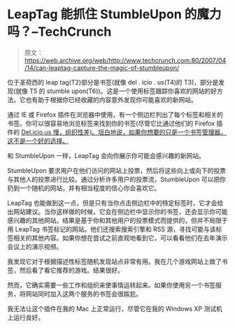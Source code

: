 # LeapTag 能抓住 StumbleUpon 的魔力吗？–TechCrunch

> 原文：<https://web.archive.org/web/http://www.techcrunch.com:80/2007/04/14/can-leaptag-capture-the-magic-of-stumbleupon/>

位于圣荷西的 leap tag(T2)部分是书签(就像 del . icio . us(T4)的 T3)，部分是发现(就像 T5 的 stumble upon(T6))。这是一个使用标签跟踪你喜欢的网站的好方法，它也有助于根据你已经收藏的内容意外发现你可能喜欢的新网站。

通过 IE 或 Firefox 插件在浏览器中使用，有一个侧边栏列出了每个标签和相关的书签。你可以很容易地浏览标签来找到你的书签(尽管它比通过他们的 Firefox 插件的 [Del.icio.us 慢，组织性差)。坦白地说，如果你想要的只是一个书签管理器，这不是一个好的选择。](https://web.archive.org/web/20220119222319/http://www.beta.techcrunch.com/2007/04/05/if-you-dont-use-delicious-you-will-now/)

和 StumbleUpon 一样，LeapTag 会向你展示你可能会感兴趣的新网站。

StumbleUpon 要求用户在他们访问的网站上投票，然后将这些向上或向下的投票与其他人的投票进行比较。通过分析许多用户的投票流，StumbleUpon 可以把你扔到一个随机的网站，并有相当程度的信心你会喜欢它。

LeapTag 也能做到这一点，但是只有当你点击侧边栏中的特定标签时，它才会给出网站建议。当你这样做的时候，它会在侧边栏中显示你的书签，还会显示你可能感兴趣的其他网站。结果是基于你和其他用户的投票模式而提供的，但并不局限于用 LeapTag 书签标记的网站。他们还搜索搜索引擎和 RSS 源，寻找可能与该标签相关的其他内容。如果你想在尝试之前直观地看到它，可以看看他们在去年演示会议上的演示视频。

我发现它对于根据描述性标签随机发现站点非常有用。我在几个游戏网站上做了书签，然后看了看它推荐的游戏。结果很好。

然而，它确实需要一些工作和组织来使事情运转起来。如果你使用另一个书签服务，将网站同时加入这两个服务的书签会很尴尬。

我无法让这个插件在我的 Mac 上正常运行，尽管它在我的 Windows XP 测试机上运行良好。